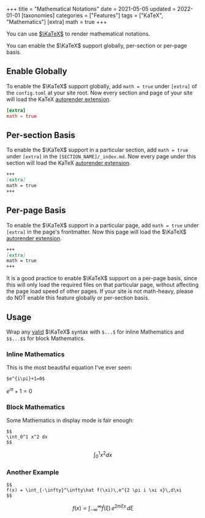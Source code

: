 +++
title = "Mathematical Notations"
date = 2021-05-05
updated = 2022-01-01
[taxonomies]
categories = ["Features"]
tags = ["KaTeX", "Mathematics"]
[extra]
math = true
+++

You can use [$\KaTeX$](https://katex.org) to render mathematical notations.

You can enable the $\KaTeX$ support globally, per-section or per-page basis.
<!-- more -->
## Enable Globally

To enable the $\KaTeX$ support globally, add `math = true` under `[extra]` of the `config.toml`
at your site root. Now every section and page of your site will load the KaTeX [autorender extension](https://katex.org/docs/autorender.html).

```toml
[extra]
math = true
```

## Per-section Basis

To enable the $\KaTeX$ support in a particular section, add `math = true` under `[extra]` in the `[SECTION_NAME]/_index.md`. Now every page under this section will load the KaTeX
[autorender extension](https://katex.org/docs/autorender.html).

```md
+++
[extra]
math = true
+++
```

## Per-page Basis

To enable the $\KaTeX$ support in a particular page, add `math = true` under `[extra]` in the page's
frontmatter. Now this page will load the $\KaTeX$ [autorender extension](https://katex.org/docs/autorender.html).

```markdown
+++
[extra]
math = true
+++
```

It is a good practice to enable $\KaTeX$ support on a per-page basis, since this will only load the
required files on that particular page, without affecting the page load speed of other pages.
If your site is not math-heavy, please do NOT enable this feature globally or per-section basis.

## Usage

Wrap any [valid](https://katex.org/docs/supported.html) $\KaTeX$ syntax with `$...$` for inline
Mathematics and `$$...$$` for block Mathematics.

### Inline Mathematics

This is the most beautiful equation I've ever seen:

```
$e^{i\pi}+1=0$
```
$e^{i\pi}+1=0$

### Block Mathematics

Some Mathematics in display mode is fair enough:

```
$$
\int_0^1 x^2 dx
$$
```
$$
\int_0^1 x^2 dx
$$

### Another Example

```
$$
f(x) = \int_{-\infty}^\infty\hat f(\xi)\,e^{2 \pi i \xi x}\,d\xi
$$
```

$$
f(x) = \int_{-\infty}^\infty\hat f(\xi)\,e^{2 \pi i \xi x}\,d\xi
$$
